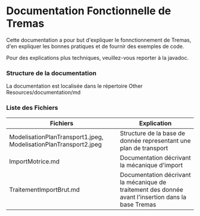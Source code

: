 # Documentation Fonctionnelle de Tremas

Cette documentation a pour but d'expliquer le fonnctionnement de Tremas, d'en expliquer les bonnes pratiques et de fournir des exemples de code.

Pour des explications plus techniques, veuillez-vous reporter à la javadoc.

### Structure de la documentation

La documentation est localisée dans le répertoire Other Resources/documentation/md

### Liste des Fichiers

|Fichiers|Explication|
|--------|-----------|
|ModelisationPlanTransport1.jpeg, ModelisationPlanTransport2.jpeg|Structure de la base de donnée representant une plan de transport|
|ImportMotrice.md|Documentation décrivant la mécanique d'import|
|TraitementImportBrut.md|Documentation décrivant la mécanique de traitement des donnée avant l'insertion dans la base Tremas|
